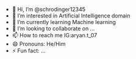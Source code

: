 - 👋 Hi, I’m @schrodinger12345
- 👀 I’m interested in Artificial Intelligence domain
- 🌱 I’m currently learning Machine learning
- 💞️ I’m looking to collaborate on ...
- 📫 How to reach me IG:aryan.t_07
- 😄 Pronouns: He/Him
- ⚡ Fun fact: ...

<!---
schrodinger12345/schrodinger12345 is a ✨ special ✨ repository because its `README.md` (this file) appears on your GitHub profile.
You can click the Preview link to take a look at your changes.
--->

